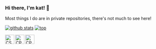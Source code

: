### Hi there, I'm kat! 👋
Most things I do are in private repositories, there's not much to see here!


[![github stats](https://github-readme-stats.vercel.app/api?username=xxkat)](https://github.com/anuraghazra/github-readme-stats)
[![top](https://github-readme-stats.vercel.app/api/top-langs/?username=xxkat)](https://github.com/anuraghazra/github-readme-stats)

<img align="left" alt="CSHARP" width="30px" src="https://github.com/abranhe/programming-languages-logos-site/blob/master/languages/csharp.png" />
<img align="left" alt="CPP" width="30px" src="https://github.com/abranhe/programming-languages-logos-site/blob/master/languages/cpp.png" />
<img align="left" alt="CPP" width="30px" src="https://github.com/abranhe/programming-languages-logos-site/blob/master/languages/c.png" />
